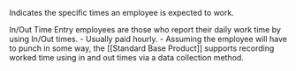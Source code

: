 Indicates the specific times an employee is expected to work.

In/Out Time Entry employees are those who report their daily work time by using In/Out times.
	- Usually paid hourly.
	- Assuming the employee will have to punch in some way, the [[Standard Base Product]] supports recording worked time using in and out times via a data collection method.
